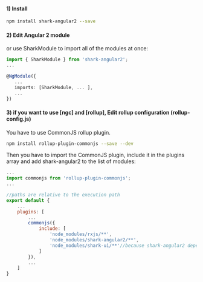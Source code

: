  
#### 1) Install

```bash
npm install shark-angular2 --save
```
 
#### 2) Edit Angular 2 module

 or use SharkModule to import all of the modules at once:

```typescript
import { SharkModule } from 'shark-angular2';
...

@NgModule({
   ...
   imports: [SharkModule, ... ],
   ... 
})
```

#### 3) if you want to use [ngc] and [rollup], Edit rollup configuration (rollup-config.js)

You have to use CommonJS rollup plugin. 

```bash
npm install rollup-plugin-commonjs --save --dev
```

Then you have to import the CommonJS plugin, include it in the plugins array and add shark-angular2 to the list of modules:

```javascript
...
import commonjs from 'rollup-plugin-commonjs';
...

//paths are relative to the execution path
export default {
	...
	plugins: [
		...
		commonjs({
			include: [
				'node_modules/rxjs/**',
				'node_modules/shark-angular2/**',
				'node_modules/shark-ui/**'//because shark-angular2 depends on shark-ui
			]
		}),
		...
	]
}
```